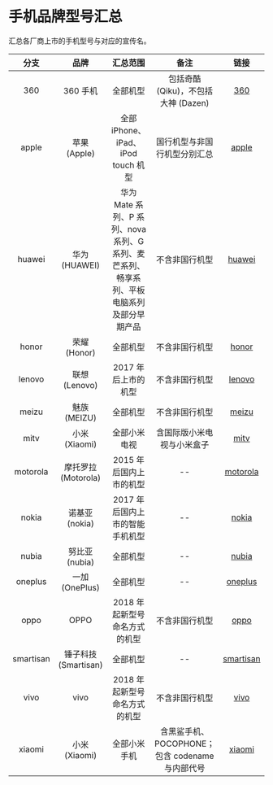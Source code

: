 # 手机品牌型号汇总
汇总各厂商上市的手机型号与对应的宣传名。

| 分支 | 品牌 | 汇总范围 | 备注 | 链接 |
| :-: | :-: | :-: | :-: | :-: |
| 360 | 360 手机 | 全部机型 | 包括奇酷 (Qiku)，不包括大神 (Dazen) | [360](https://github.com/KHwang9883/MobileModels/tree/360) |
| apple | 苹果 (Apple) | 全部 iPhone、iPad、iPod touch 机型 | 国行机型与非国行机型分别汇总 | [apple](https://github.com/KHwang9883/MobileModels/tree/apple) |
| huawei | 华为 (HUAWEI) | 华为 Mate 系列、P 系列、nova 系列、G 系列、麦芒系列、畅享系列、平板电脑系列及部分早期产品 | 不含非国行机型 | [huawei](https://github.com/KHwang9883/MobileModels/tree/huawei) |
| honor | 荣耀 (Honor) | 全部机型 | 不含非国行机型 | [honor](https://github.com/KHwang9883/MobileModels/tree/honor) |
| lenovo | 联想 (Lenovo) | 2017 年后上市的机型 | 不含非国行机型 | [lenovo](https://github.com/KHwang9883/MobileModels/tree/lenovo) |
| meizu | 魅族 (MEIZU) | 全部机型 | 不含非国行机型 | [meizu](https://github.com/KHwang9883/MobileModels/tree/meizu) |
| mitv | 小米 (Xiaomi) | 全部小米电视 | 含国际版小米电视与小米盒子 | [mitv](https://github.com/KHwang9883/MobileModels/tree/mitv) |
| motorola | 摩托罗拉 (Motorola) | 2015 年后国内上市的机型 | -- | [motorola](https://github.com/KHwang9883/MobileModels/tree/motorola) |
| nokia | 诺基亚 (nokia) | 2017 年后国内上市的智能手机机型 | -- | [nokia](https://github.com/KHwang9883/MobileModels/tree/nokia) |
| nubia | 努比亚 (nubia) | 全部机型 | -- | [nubia](https://github.com/KHwang9883/MobileModels/tree/nubia) |
| oneplus | 一加 (OnePlus) | 全部机型 | -- | [oneplus](https://github.com/KHwang9883/MobileModels/tree/oneplus) |
| oppo | OPPO | 2018 年起新型号命名方式的机型 | 不含非国行机型 | [oppo](https://github.com/KHwang9883/MobileModels/tree/oppo) |
| smartisan | 锤子科技 (Smartisan) | 全部机型 | -- | [smartisan](https://github.com/KHwang9883/MobileModels/tree/smartisan) |
| vivo | vivo | 2018 年起新型号命名方式的机型 | 不含非国行机型 | [vivo](https://github.com/KHwang9883/MobileModels/tree/vivo) |
| xiaomi | 小米 (Xiaomi) | 全部小米手机 | 含黑鲨手机、POCOPHONE；包含 codename 与内部代号 | [xiaomi](https://github.com/KHwang9883/MobileModels/tree/xiaomi) |
